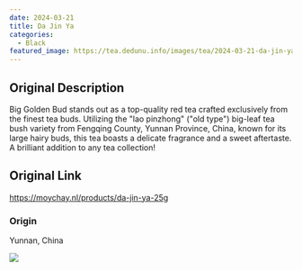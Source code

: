 ```yaml
---
date: 2024-03-21
title: Da Jin Ya
categories:
  - Black
featured_image: https://tea.dedunu.info/images/tea/2024-03-21-da-jin-ya-1.jpg
---
```


## Original Description

Big Golden Bud stands out as a top-quality red tea crafted exclusively from the finest tea buds. Utilizing the "lao pinzhong" ("old type") big-leaf tea bush variety from Fengqing County, Yunnan Province, China, known for its large hairy buds, this tea boasts a delicate fragrance and a sweet aftertaste. A brilliant addition to any tea collection! 
 
## Original Link

<https://moychay.nl/products/da-jin-ya-25g>

### Origin 

Yunnan, China

![](https://tea.dedunu.info/images/tea/2024-03-21-da-jin-ya-2.jpg)
